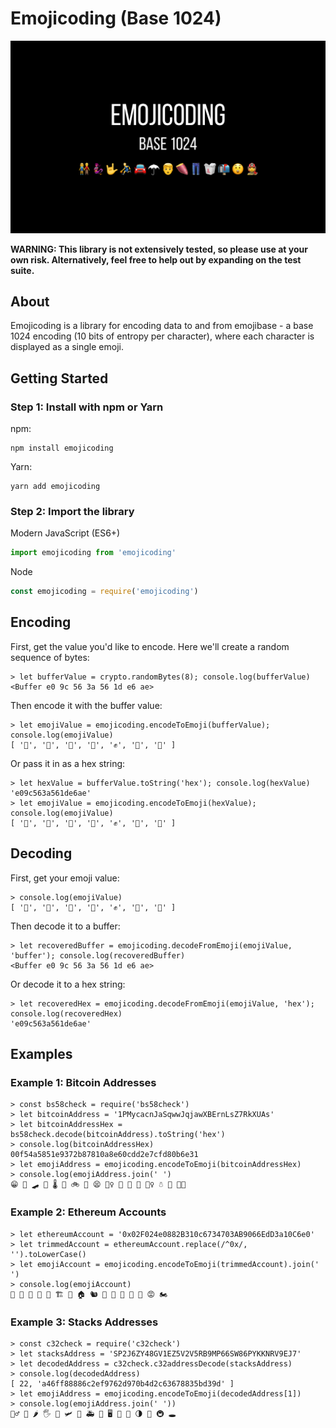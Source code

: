 # Emojicoding (Base 1024)

![Emojicoding: Base 1024](https://raw.githubusercontent.com/shea256/emojicoding/master/docs/emojicoding.png)

**WARNING: This library is not extensively tested, so please use at your own risk. Alternatively, feel free to help out by expanding on the test suite.**

## About

Emojicoding is a library for encoding data to and from emojibase - a base 1024 encoding (10 bits of entropy per character), where each character is displayed as a single emoji.

## Getting Started

### Step 1: Install with npm or Yarn

npm:

```
npm install emojicoding
```

Yarn:

```
yarn add emojicoding
```

### Step 2: Import the library

Modern JavaScript (ES6+)

```js
import emojicoding from 'emojicoding'
```

Node

```js
const emojicoding = require('emojicoding')
```

## Encoding

First, get the value you'd like to encode. Here we'll create a random sequence of bytes:

```
> let bufferValue = crypto.randomBytes(8); console.log(bufferValue)
<Buffer e0 9c 56 3a 56 1d e6 ae>
```

Then encode it with the buffer value:

```
> let emojiValue = emojicoding.encodeToEmoji(bufferValue); console.log(emojiValue)
[ '🔨', '🌵', '🦖', '🍮', '✊', '🍷', '🧰' ]
```

Or pass it in as a hex string:

```
> let hexValue = bufferValue.toString('hex'); console.log(hexValue)
'e09c563a561de6ae'
> let emojiValue = emojicoding.encodeToEmoji(hexValue); console.log(emojiValue)
[ '🔨', '🌵', '🦖', '🍮', '✊', '🍷', '🧰' ]
```

## Decoding

First, get your emoji value:

```
> console.log(emojiValue)
[ '🔨', '🌵', '🦖', '🍮', '✊', '🍷', '🧰' ]
```

Then decode it to a buffer:

```
> let recoveredBuffer = emojicoding.decodeFromEmoji(emojiValue, 'buffer'); console.log(recoveredBuffer)
<Buffer e0 9c 56 3a 56 1d e6 ae>
```

Or decode it to a hex string:

```
> let recoveredHex = emojicoding.decodeFromEmoji(emojiValue, 'hex'); console.log(recoveredHex)
'e09c563a561de6ae'
```

## Examples

### Example 1: Bitcoin Addresses

```
> const bs58check = require('bs58check')
> let bitcoinAddress = '1PMycacnJaSqwwJqjawXBErnLsZ7RkXUAs'
> let bitcoinAddressHex = bs58check.decode(bitcoinAddress).toString('hex')
> console.log(bitcoinAddressHex)
00f54a5851e9372b87810a8e60cdd2e7cfd80b6e31
> let emojiAddress = emojicoding.encodeToEmoji(bitcoinAddressHex)
> console.log(emojiAddress.join(' ')
😁 💾 🛹 🤢 🌡 🔦 🚲 🔧 😫 🧛‍♀️ 🤯 🍁 💉 🤦‍♀️ ☃ 📡 👩‍🏭
```

### Example 2: Ethereum Accounts

```
> let ethereumAccount = '0x02F024e0882B310c6734703AB9066EdD3a10C6e0'
> let trimmedAccount = ethereumAccount.replace(/^0x/, '').toLowerCase()
> let emojiAccount = emojicoding.encodeToEmoji(trimmedAccount).join(' ')
> console.log(emojiAccount)
🙂 🚀 🧶 👋 👲 🏗 🌋 🏠 🐿 🚿 🍜 🍾 🧯 🦠 😡 🏍
```

### Example 3: Stacks Addresses

```
> const c32check = require('c32check')
> let stacksAddress = 'SP2J6ZY48GV1EZ5V2V5RB9MP66SW86PYKKNRV9EJ7'
> let decodedAddress = c32check.c32addressDecode(stacksAddress)
> console.log(decodedAddress)
[ 22, 'a46ff88886c2ef9762d970b4d2c63678835bd39d' ]
> let emojiAddress = emojicoding.encodeToEmoji(decodedAddress[1])
> console.log(emojiAddress.join(' '))
🤸‍♂️ 🚤 🌶 🖐 🚥 🛩 🌷 🚑 🐾 🖥 👮 🍔 🌗 🥵 🚇 🕳
```
